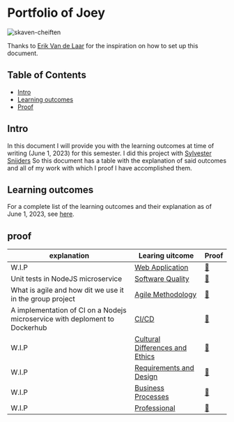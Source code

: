 # Portfolio of Joey
![skaven-cheiften](https://github.com/TotalTactician/Documentation/assets/81526735/3a668864-4463-4775-950d-6764ee7156d6)

Thanks to [Erik Van de Laar](https://github.com/tick-github/tick-documentation) for the inspiration on how to set up this document.

## Table of Contents
- [Intro](#intro)
- [Learning outcomes](#learning-outcomes)
- [Proof](#proof)

## Intro
In this document I will provide you with the learning outcomes at time of writing (June 1, 2023) for this semester. 
I did this project with [Sylvester Snijders](https://github.com/AsterosTheGreat) So this document has a table with the explanation of said outcomes and all of my work with which I proof I have accomplished them.

## Learning outcomes
For a complete list of the learning outcomes and their explanation as of June 1, 2023, see [here](https://github.com/TotalTactician/Documentation/blob/main/learning-outcomes.md).

## proof
| explanation                     | Learing uitcome                                                                           | Proof                                                                                        |                                   
|---------------------------------|-------------------------------------------------------------------------------------------|----------------------------------------------------------------------------------------------|
| W.I.P | [Web Application ](https://github.com/TotalTactician/Documentation/blob/main/learning-outcomes.md#web-application) | [🔗](https://github.com/TotalTactician/Documentation/blob/main/Proof/Joey/Web%20Application.md) |
| Unit tests in NodeJS microservice | [Software Quality](https://github.com/TotalTactician/Documentation/blob/main/learning-outcomes.md#web-application) | [🔗](https://github.com/TotalTactician/Documentation/blob/main/Proof/Joey/Software%20Quality.md) |
| What is agile and how dit we use it in the group project | [Agile Methodology](https://github.com/TotalTactician/Documentation/blob/main/learning-outcomes.md#agile-methodology) | [🔗](https://github.com/TotalTactician/Documentation/blob/main/Proof/Joey/Agile%20Methodology.md) |
| A implementation of CI on a Nodejs microservice with deploment to Dockerhub | [CI/CD](https://github.com/TotalTactician/Documentation/blob/main/learning-outcomes.md#cicd) | [🔗](https://github.com/TotalTactician/Documentation/blob/main/Proof/Joey/CI-CD.md) |
| W.I.P | [Cultural Differences and Ethics](https://github.com/TotalTactician/Documentation/blob/main/learning-outcomes.md#cultural-differences-and-ethics) | [🔗](https://github.com/TotalTactician/Documentation/blob/main/Proof/Joey/Cultural%20Differences%20and%20Ethics.md) |
| W.I.P | [Requirements and Design](https://github.com/TotalTactician/Documentation/blob/main/learning-outcomes.md#requirements-and-design) | [🔗](https://github.com/TotalTactician/Documentation/blob/main/Proof/Joey/Requirements%20and%20Design.md) |
| W.I.P | [Business Processes](https://github.com/TotalTactician/Documentation/blob/main/learning-outcomes.md#business-processes) | [🔗](https://github.com/TotalTactician/Documentation/blob/main/Proof/Joey/Business%20Processes.md) |
| W.I.P | [Professional](https://github.com/TotalTactician/Documentation/blob/main/learning-outcomes.md#professional) | [🔗](https://github.com/TotalTactician/Documentation/blob/main/Proof/Joey/Professional.md) |

<!-- |  | []() | [🔗]() | -->
